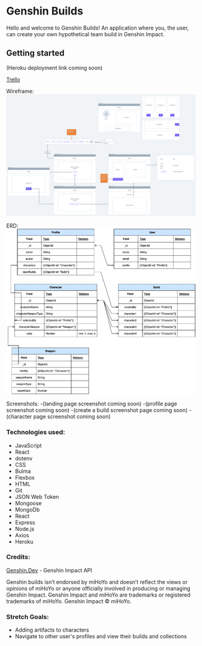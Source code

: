 # Genshin Builds

Hello and welcome to Genshin Builds! An application where you, the user, can create your own hypothetical team build in Genshin Impact.

## Getting started

(Heroku deployment link coming soon)


[Trello](https://trello.com/c/pqwooGEy/8-erd)



Wireframe:
![wireframe](public/images/genshinwireframe.png)

ERD:
![ERD](public/images/genshinerd.jpg)

Screenshots:
-(landing page screenshot coming soon)
-(profile page screenshot coming soon)
-(create a build screenshot page coming soon)
-(character page screenshot coming soon)

### Technologies used:

- JavaScript
- React
- dotenv
- CSS
- Bulma
- Flexbox
- HTML
- Git
- JSON Web Token
- Mongoose
- MongoDb
- React
- Express
- Node.js
- Axios
- Heroku

### Credits:

[Genshin.Dev](https://genshin.dev/) - Genshin Impact API

Genshin builds isn’t endorsed by miHoYo and doesn’t reflect the views or opinions of miHoYo or anyone officially involved in producing or managing Genshin Impact.
Genshin Impact and miHoYo are trademarks or registered trademarks of miHoYo. Genshin Impact © miHoYo.

### Stretch Goals:

- Adding artifacts to characters
- Navigate to other user's profiles and view their builds and collections